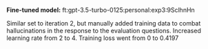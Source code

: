 **Fine-tuned model:** ft:gpt-3.5-turbo-0125:personal:exp3:9SclhnHn

Similar set to iteration 2, but manually added training data to combat hallucinations in the response to the evaluation
questions. Increased learning rate from 2 to 4. Training loss went from 0 to 0.4197
